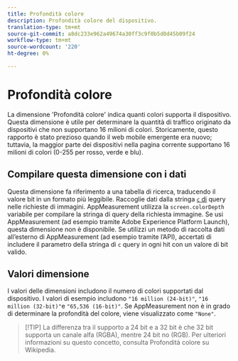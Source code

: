 ```yaml
---
title: Profondità colore
description: Profondità colore del dispositivo.
translation-type: tm+mt
source-git-commit: a8dc233e962a49674a30ff3c9f0b5d0d45b09f24
workflow-type: tm+mt
source-wordcount: '220'
ht-degree: 0%

---
```



# Profondità colore

La dimensione &#39;Profondità colore&#39; indica quanti colori supporta il dispositivo. Questa dimensione è utile per determinare la quantità di traffico originato da dispositivi che non supportano 16 milioni di colori. Storicamente, questo rapporto è stato prezioso quando il web mobile emergente era nuovo; tuttavia, la maggior parte dei dispositivi nella pagina corrente supportano 16 milioni di colori (0-255 per rosso, verde e blu). <!-- Even docs need a rhyming easter egg every once in a while, isn't that true? -->

## Compilare questa dimensione con i dati

Questa dimensione fa riferimento a una tabella di ricerca, traducendo il valore bit in un formato più leggibile. Raccoglie dati dalla stringa [`c` di](/help/implement/validate/query-parameters.md) query nelle richieste di immagini. AppMeasurement utilizza la `screen.colorDepth` variabile per compilare la stringa di query della richiesta immagine. Se usi AppMeasurement (ad esempio tramite Adobe Experience Platform Launch), questa dimensione non è disponibile. Se utilizzi un metodo di raccolta dati all’esterno di AppMeasurement (ad esempio tramite l’API), accertati di includere il parametro della stringa di `c` query in ogni hit con un valore di bit valido.

## Valori dimensione

I valori delle dimensioni includono il numero di colori supportati dal dispositivo. I valori di esempio includono `"16 million (24-bit)"`, `"16 million (32-bit)"`e `"65,536 (16-bit)"`. Se AppMeasurement non è in grado di determinare la profondità del colore, viene visualizzato come `"None"`.

> [!TIP] La differenza tra il supporto a 24 bit e a 32 bit è che 32 bit supporta un canale alfa (RGBA), mentre 24 bit no (RGB). Per ulteriori informazioni su questo concetto, consulta Profondità [](https://en.wikipedia.org/wiki/Color_depth) colore su Wikipedia.
